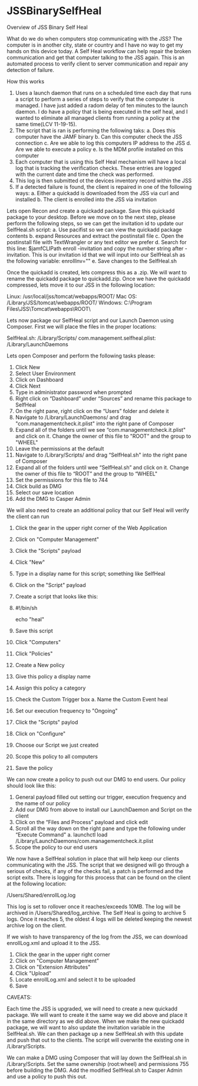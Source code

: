 # JSSBinarySelfHeal

Overview of JSS Binary Self Heal

What do we do when computers stop communicating with the JSS?  The computer is in another city, state or country and I have no way to get my hands on this device today.  A Self Heal workflow can help repair the broken communication and get that computer talking to the JSS again.  This is an automated process to verify client to server communication and repair any detection of failure.

How this works

1. Uses a launch daemon that runs on a scheduled time each day that runs a script to perform a series of steps to verify that the computer is managed.  I have just added a radom delay of ten minutes to the launch daemon.  I do have a policy that is being executed in the self heal, and I wanted to eliminate all managed clients from running a policy at the same time(LCV 11-19-15).
2. The script that is ran is performing the following taks:
    a. Does this computer have the JAMF binary
    b. Can this computer check the JSS connection
    c. Are we able to log this computers IP address to the JSS
    d. Are we able to execute a policy
    e. Is the MDM profile installed on this computer
3. Each computer that is using this Self Heal mechanism will have a local log that is tracking the verification checks.  These entries are logged with the current date and time the check was performed.
4. This log is then submitted ot the devices inventory record within the JSS
5. If a detected failure is found, the client is repaired in one of the following ways:
    a. Either a quickadd is downloaded from the JSS via curl and installed
    b. The client is enrolled into the JSS via invitation

Lets open Recon and create a quickadd package.  Save this quickadd package to your desktop.  Before we move on to the next step, please perform the following steps, so we can get the invitation id to update our SelfHeal.sh script:
    a. Use pacifist so we can view the quickadd package contents
    b. expand Resources and extract the postinstall file
    c. Open the postinstall file with TextWrangler or any text editor we prefer 
    d. Search for this line: $jamfCLIPath enroll -invitation and copy the number string after -invitation.  This is our invitation id that we will input into our SelfHeal.sh as the following variable: enrollInv=""
    e. Save changes to the SelfHeal.sh

Once the quickadd is created, lets compress this as a .zip.  We will want to rename the quickadd package to quickadd.zip.  Once we have the quickadd compressed, lets move it to our JSS in the following location:

Linux: /usr/local/jss/tomcat/webapps/ROOT/
Mac OS: /Library/JSS/tomcat/webapps/ROOT/
Windows: C:\Program Files\JSS\Tomcat\webapps\ROOT\

Lets now package our SelfHeal script and our Launch Daemon using Composer.  First we will place the files in the proper locations:

SelfHeal.sh: /Library/Scripts/
com.management.selfheal.plist: /Library/LaunchDaemons

Lets open Composer and perform the following tasks please:

1. Click New
2. Select User Environment
3. Click on Dashboard
4. Click Next
5. Type in administrator password when prompted
6. Right click on “Dashboard” under “Sources” and rename this package to SelfHeal
7. On the right pane, right click on the “Users” folder and delete it
8. Navigate to /Library/LaunchDaemons/ and drag "com.managementcheck.it.plist" into the right pane of Composer
9. Expand all of the folders until we see “com.managementcheck.it.plist" and click on it.  Change the owner of this file to "ROOT" and the group to "WHEEL"
10. Leave the permissions at the default
11. Navigate to /Library/Scripts/ and drag “SelfHeal.sh" into the right pane of Composer
12. Expand all of the folders until wee “SelfHeal.sh” and click on it.  Change the owner of this file to “ROOT” and the group to “WHEEL"
13. Set the permissions for this file to 744
14. Click build as DMG
15. Select our save location
16. Add the DMG to Casper Admin

We will also need to create an additional policy that our Self Heal will verify the client can run

1. Click the gear in the upper right corner of the Web Application
2. Click on "Computer Management"
3. Click the "Scripts" payload
4. Click "New"
5. Type in a display name for this script; something like SelfHeal
6. Click on the "Script" payload
7. Create a script that looks like this: 
8.  #!/bin/sh

    echo "heal"
8. Save this script
9. Click "Computers"
10. Click "Policies"
11. Create a New policy
12. Give this policy a display name
13. Assign this policy a category
14. Check the Custom Trigger box
    a. Name the Custom Event heal
15. Set our execution frequency to "Ongoing"
16. Click the "Scripts" paylod
17. Click on "Configure"
18. Choose our Script we just created
19. Scope this policy to all computers
20. Save the policy

We can now create a policy to push out our DMG to end users.  Our policy should look like this:

1. General payload filled out setting our trigger, execution frequency and the name of our policy
2. Add our DMG from above to install our LaunchDaemon and Script on the client
3. Click on the “Files and Process” payload and click edit
4. Scroll all the way down on the right pane and type the following under “Execute Command"
    a. launchctl load /Library/LaunchDaemons/com.managementcheck.it.plist
5. Scope the policy to our end users

We now have a SelfHeal solution in place that will help keep our clients communicating with the JSS. The script that we designed will go through a serious of checks, if any of the checks fail, a patch is performed and the script exits.  There is logging for this process that can be found on the client at the following location:

/Users/Shared/enrollLog.log

This log is set to rollover once it reaches/exceeds 10MB.  The log will be archived in /Users/Shared/log_archive.  The Self Heal is going to archive 5 logs.  Once it reaches 5, the oldest 4 logs will be deleted keeping the newest archive log on the client.

If we wish to have transparency of the log from the JSS, we can download enrollLog.xml and upload it to the JSS.

1. Click the gear in the upper right corner
2. Click on "Computer Management"
3. Click on "Extension Attributes"
4. Click "Upload"
5. Locate enrollLog.xml and select it to be uploaded
6. Save

CAVEATS:

Each time the JSS is upgraded, we will need to create a new quickadd package.  We will want to create it the same way we did above and place it in the same directory as we did above.  When we make the new quickadd package, we will want to also update the invitation variable in the SelfHeal.sh.  We can then package up a new SelfHeal.sh with this update and push that out to the clients.  The script will overwrite the existing one in /Library/Scripts.

We can make a DMG using Composer that will lay down the SelfHeal.sh in /Library/Scripts.  Set the same ownership (root:wheel) and permissions 755 before building the DMG.
Add the modified SelfHeal.sh to Casper Admin and use a policy to push this out.
